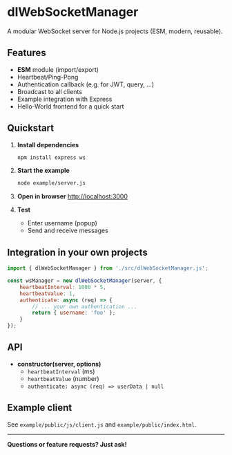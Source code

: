 # dlWebSocketManager

A modular WebSocket server for Node.js projects (ESM, modern, reusable).

## Features
- **ESM** module (import/export)
- Heartbeat/Ping-Pong
- Authentication callback (e.g. for JWT, query, ...)
- Broadcast to all clients
- Example integration with Express
- Hello-World frontend for a quick start

## Quickstart

1. **Install dependencies**
   ```sh
   npm install express ws
   ```

2. **Start the example**
   ```sh
   node example/server.js
   ```

3. **Open in browser**
   [http://localhost:3000](http://localhost:3000)

4. **Test**
   - Enter username (popup)
   - Send and receive messages

## Integration in your own projects

```js
import { dlWebSocketManager } from './src/dlWebSocketManager.js';

const wsManager = new dlWebSocketManager(server, {
    heartbeatInterval: 1000 * 5,
    heartbeatValue: 1,
    authenticate: async (req) => {
        // ... your own authentication ...
        return { username: 'foo' };
    }
});
```

## API
- **constructor(server, options)**
  - `heartbeatInterval` (ms)
  - `heartbeatValue` (number)
  - `authenticate: async (req) => userData | null`

## Example client
See `example/public/js/client.js` and `example/public/index.html`.

---

**Questions or feature requests? Just ask!**
